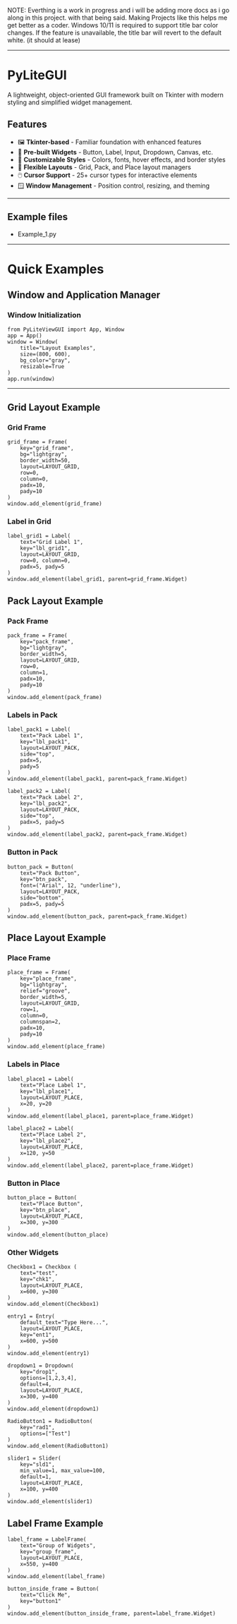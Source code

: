 NOTE: Everthing is a work in progress and i will be adding more docs as i go along in this project. 
with that being said. Making Projects like this helps me get better as a coder.
Windows 10/11 is required to support title bar color changes. If the feature is unavailable, the title bar will revert to the default white. (it should at lease)

---

# PyLiteGUI

A lightweight, object-oriented GUI framework built on Tkinter with modern styling and simplified widget management.

## Features

- 🖼️ **Tkinter-based** - Familiar foundation with enhanced features
- 🧩 **Pre-built Widgets** - Button, Label, Input, Dropdown, Canvas, etc.
- 🎨 **Customizable Styles** - Colors, fonts, hover effects, and border styles
- 📐 **Flexible Layouts** - Grid, Pack, and Place layout managers
- 🖱️ **Cursor Support** - 25+ cursor types for interactive elements
- 🪟 **Window Management** - Position control, resizing, and theming

---

## Example files  
- Example_1.py

--- 

# Quick Examples 

## Window and Application Manager

### Window Initialization
```
from PyLiteViewGUI import App, Window
app = App()
window = Window(
    title="Layout Examples", 
    size=(800, 600), 
    bg_color="gray", 
    resizable=True
)
app.run(window)
```


---
## Grid Layout Example

### Grid Frame
```
grid_frame = Frame(
    key="grid_frame",
    bg="lightgray",             
    border_width=50,               
    layout=LAYOUT_GRID,
    row=0,                        
    column=0,                     
    padx=10,                      
    pady=10                        
)
window.add_element(grid_frame)
```

### Label in Grid
```
label_grid1 = Label(
    text="Grid Label 1", 
    key="lbl_grid1", 
    layout=LAYOUT_GRID, 
    row=0, column=0, 
    padx=5, pady=5
)
window.add_element(label_grid1, parent=grid_frame.Widget)  
```

## Pack Layout Example

### Pack Frame
```
pack_frame = Frame(
    key="pack_frame",
    bg="lightgray",              
    border_width=5,                
    layout=LAYOUT_GRID,            
    row=0,                         
    column=1,                      
    padx=10,                       
    pady=10                        
)
window.add_element(pack_frame)
```

### Labels in Pack
```
label_pack1 = Label(
    text="Pack Label 1", 
    key="lbl_pack1", 
    layout=LAYOUT_PACK, 
    side="top", 
    padx=5, 
    pady=5
)
window.add_element(label_pack1, parent=pack_frame.Widget)  
```

```
label_pack2 = Label(
    text="Pack Label 2", 
    key="lbl_pack2", 
    layout=LAYOUT_PACK, 
    side="top", 
    padx=5, pady=5
)
window.add_element(label_pack2, parent=pack_frame.Widget) 
```

### Button in Pack
```
button_pack = Button(
    text="Pack Button", 
    key="btn_pack",
    font=("Arial", 12, "underline"),
    layout=LAYOUT_PACK, 
    side="bottom",
    padx=5, pady=5
)
window.add_element(button_pack, parent=pack_frame.Widget)  
```

## Place Layout Example

### Place Frame
```
place_frame = Frame(
    key="place_frame",
    bg="lightgray",  
    relief="groove",               
    border_width=5,                
    layout=LAYOUT_GRID,            
    row=1,                         
    column=0,                      
    columnspan=2,                  
    padx=10,                       
    pady=10                        
)
window.add_element(place_frame)
```

### Labels in Place
```
label_place1 = Label(
    text="Place Label 1", 
    key="lbl_place1", 
    layout=LAYOUT_PLACE, 
    x=20, y=20
)
window.add_element(label_place1, parent=place_frame.Widget)  
```

```
label_place2 = Label(
    text="Place Label 2", 
    key="lbl_place2", 
    layout=LAYOUT_PLACE, 
    x=120, y=50
)
window.add_element(label_place2, parent=place_frame.Widget)  
```

### Button in Place
```
button_place = Button(
    text="Place Button", 
    key="btn_place", 
    layout=LAYOUT_PLACE, 
    x=300, y=300
)
window.add_element(button_place)  
```

### Other Widgets
```
Checkbox1 = Checkbox (
    text="test", 
    key="chk1", 
    layout=LAYOUT_PLACE, 
    x=600, y=300
)
window.add_element(Checkbox1)
```

```
entry1 = Entry(
    default_text="Type Here...", 
    layout=LAYOUT_PLACE, 
    key="ent1", 
    x=600, y=500
)
window.add_element(entry1)
```

```
dropdown1 = Dropdown(
    key="drop1",
    options=[1,2,3,4], 
    default=4, 
    layout=LAYOUT_PLACE, 
    x=300, y=400
)
window.add_element(dropdown1)
```

```
RadioButton1 = RadioButton(
    key="rad1", 
    options=["Test"]
)
window.add_element(RadioButton1)
```

```
slider1 = Slider(
    key="sld1", 
    min_value=1, max_value=100, 
    default=1, 
    layout=LAYOUT_PLACE, 
    x=100, y=400
)
window.add_element(slider1)
```

## Label Frame Example
```
label_frame = LabelFrame(
    text="Group of Widgets", 
    key="group_frame", 
    layout=LAYOUT_PLACE, 
    x=550, y=400
)
window.add_element(label_frame)
```

```
button_inside_frame = Button(
    text="Click Me", 
    key="button1"
)
window.add_element(button_inside_frame, parent=label_frame.Widget)
```




